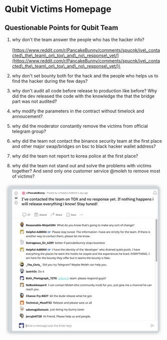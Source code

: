 # Qubit Victims Homepage

## Questionable Points for Qubit Team

1. why don't the team answer the people who has the hacker info?\
   \
   [https://www.reddit.com/r/PancakeBunny/comments/spucnk/ive\_contacted\_the\_team\_on\_tox\_and\_no\_response\_yet/](https://www.reddit.com/r/PancakeBunny/comments/spucnk/ive\_contacted\_the\_team\_on\_tox\_and\_no\_response\_yet/)\

2. why don't set bounty both for the hack and the people who helps us to find the hacker during the few days?
3. why don't audit all code before release to production like before? Why did the dev released the code with the knowledge the that the bridge part was not audited?
4. why modify the parameters in the contract without timelock and annoucement?
5. why did the moderator constantly remove the victims from official telegram group?
6. why did the team not contact the binance security team at the first place and other major swap/bridges on bsc to black hacker wallet address?
7. why did the team not report to korea police at the first place?
8. why did the team not stand out and solve the problems with victims together? And send only one customer service @moleh to remove most of victims?

![](<.gitbook/assets/iShot2022-02-13 00.00.06.jpg>)
